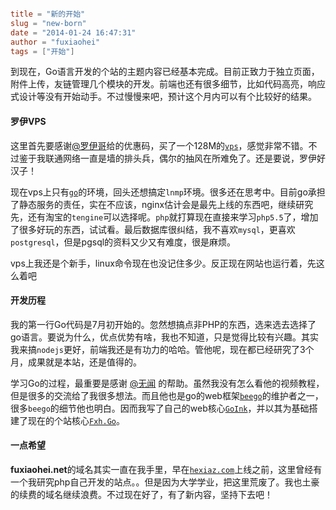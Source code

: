 ```toml

title = "新的开始"
slug = "new-born"
date = "2014-01-24 16:47:31"
author = "fuxiaohei"
tags = ["开始"]

```

到现在，Go语言开发的个站的主题内容已经基本完成。目前正致力于独立页面，附件上传，友链管理几个模块的开发。前端也还有很多细节，比如代码高亮，响应式设计等没有开始动手。不过慢慢来吧，预计这个月内可以有个比较好的结果。<!--more-->

#### 罗伊VPS

这里首先要感谢[@罗伊哥](https://paulvps.com/)给的优惠码，买了一个128M的[`vps`](https://paulvps.com/)，感觉非常不错。不过鉴于我联通网络一直是墙的排头兵，偶尔的抽风在所难免了。还是要说，罗伊好汉子！

现在vps上只有[`go`](http://golang.org/)的环境，回头还想搞定`lnmp`环境。很多还在思考中。目前go承担了静态服务的责任，实在不应该，nginx估计会是最先上线的东西吧，继续研究先，还有淘宝的`tengine`可以选择呢。`php`就打算现在直接来学习`php5.5`了，增加了很多好玩的东西，试试看。最后数据库很纠结，我不喜欢`mysql`，更喜欢`postgresql`，但是pgsql的资料又少又有难度，很是麻烦。

vps上我还是个新手，linux命令现在也没记住多少。反正现在网站也运行着，先这么着吧

#### 开发历程

我的第一行Go代码是7月初开始的。忽然想搞点非PHP的东西，选来选去选择了go语言。要说为什么，优点优势有啥，我也不知道，只是觉得比较有兴趣。其实我来搞`nodejs`更好，前端我还是有功力的哈哈。管他呢，现在都已经研究了3个月，成果就是本站，还是值得的。

学习Go的过程，最重要是感谢 [@无闻](http://weibo.com/Obahua) 的帮助。虽然我没有怎么看他的视频教程，但是很多的交流给了我很多想法。而且他也是go的web框架[`beego`](http://beego.me/)的维护者之一，很多`beego`的细节他也明白。因而我写了自己的web核心[`GoInk`](https://github.com/fuxiaohei/GoInk)，并以其为基础搭建了现在的个站核心[`Fxh.Go`](https://github.com/fuxiaohei/GoBlog)。

#### 一点希望

**fuxiaohei.net**的域名其实一直在我手里，早在[`hexiaz.com`](http://hexiaz.com/)上线之前，这里曾经有一个我研究php自己开发的站点。。但是因为大学学业，把这里荒废了。我也土豪的续费的域名继续浪费。不过现在好了，有了新内容，坚持下去吧！

